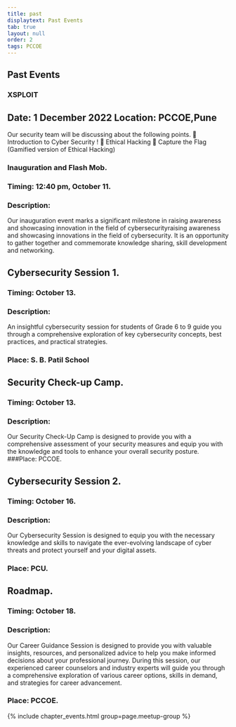 ```yaml
---
title: past
displaytext: Past Events
tab: true
layout: null
order: 2
tags: PCCOE
---
```


## Past Events

### XSPLOIT

## **Date:** 1 December 2022 **Location:** PCCOE,Pune

Our security team will be discussing about the following points.
🎯 Introduction to Cyber Security !
🎯 Ethical Hacking
🎯 Capture the Flag
(Gamified version of Ethical Hacking)

### Inauguration and Flash Mob.

### Timing: 12:40 pm, October 11.

### Description:

Our inauguration event marks a significant milestone in raising awareness and showcasing innovation in the field of cybersecurityraising awareness and showcasing innovations in the field of cybersecurity. It is an opportunity to gather together and commemorate knowledge sharing, skill development and networking.

## Cybersecurity Session 1.

### Timing: October 13.

### Description:

An insightful cybersecurity session for students of Grade 6 to 9 guide you through a comprehensive exploration of key cybersecurity concepts, best practices, and practical strategies.

### Place: S. B. Patil School

## Security Check-up Camp.

### Timing: October 13.

### Description:

Our Security Check-Up Camp is designed to provide you with a comprehensive assessment of your security measures and equip you with the knowledge and tools to enhance your overall security posture.
###Place: PCCOE.

## Cybersecurity Session 2.

### Timing: October 16.

### Description:

Our Cybersecurity Session is designed to equip you with the necessary knowledge and skills to navigate the ever-evolving landscape of cyber threats and protect yourself and your digital assets.

### Place: PCU.

## Roadmap.

### Timing: October 18.

### Description:

Our Career Guidance Session is designed to provide you with valuable insights, resources, and personalized advice to help you make informed decisions about your professional journey. During this session, our experienced career counselors and industry experts will guide you through a comprehensive exploration of various career options, skills in demand, and strategies for career advancement.

### Place: PCCOE.

{% include chapter_events.html group=page.meetup-group %}
